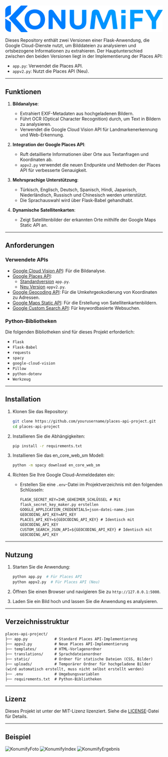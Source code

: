![KonumifyLogo](../static/konumify.png)

Dieses Repository enthält zwei Versionen einer Flask-Anwendung, die Google Cloud-Dienste nutzt, um Bilddateien zu analysieren und ortsbezogene Informationen zu extrahieren. Der Hauptunterschied zwischen den beiden Versionen liegt in der Implementierung der Places API:

- `app.py`: Verwendet die Places API.
- `appv2.py`: Nutzt die Places API (Neu).

---

## Funktionen

1. **Bildanalyse**:
   - Extrahiert EXIF-Metadaten aus hochgeladenen Bildern.
   - Führt OCR (Optical Character Recognition) durch, um Text in Bildern zu analysieren.
   - Verwendet die Google Cloud Vision API für Landmarkenerkennung und Web-Erkennung.

2. **Integration der Google Places API**:
   - Ruft detaillierte Informationen über Orte aus Textanfragen und Koordinaten ab.
   - `appv2.py` verwendet die neuen Endpunkte und Methoden der Places API für verbesserte Genauigkeit.

3. **Mehrsprachige Unterstützung**:
   - Türkisch, Englisch, Deutsch, Spanisch, Hindi, Japanisch, Niederländisch, Russisch und Chinesisch werden unterstützt.
   - Die Sprachauswahl wird über Flask-Babel gehandhabt.

4. **Dynamische Satellitenkarten**:
   - Zeigt Satellitenbilder der erkannten Orte mithilfe der Google Maps Static API an.

---

## Anforderungen

### Verwendete APIs

- [Google Cloud Vision API](https://cloud.google.com/vision/docs): Für die Bildanalyse.
- [Google Places API](https://developers.google.com/maps/documentation/places/web-service/choose-api):
  - [Standardversion](https://developers.google.com/maps/documentation/places/web-service/search) `app.py`.
  - [Neu Version](https://developers.google.com/maps/documentation/places/web-service/op-overview) `appv2.py`.
- [Google Geocoding API](https://developers.google.com/maps/documentation/geocoding): Für die Umkehrgeokodierung von Koordinaten zu Adressen.
- [Google Maps Static API](https://developers.google.com/maps/documentation/maps-static): Für die Erstellung von Satellitenkartenbildern.
- [Google Custom Search API](https://developers.google.com/custom-search/v1/introduction): Für keywordbasierte Websuchen.

### Python-Bibliotheken

Die folgenden Bibliotheken sind für dieses Projekt erforderlich:

- `Flask`
- `Flask-Babel`
- `requests`
- `spacy`
- `google-cloud-vision`
- `Pillow`
- `python-dotenv`
- `Werkzeug`

---

## Installation

1. Klonen Sie das Repository:
   ```bash
   git clone https://github.com/yourusername/places-api-project.git
   cd places-api-project
   ```

2. Installieren Sie die Abhängigkeiten:
   ```bash
   pip install -r requirements.txt
   ```

3. Installieren Sie das en_core_web_sm Modell:
   ```bash
   python -m spacy download en_core_web_sm
   ```

4. Richten Sie Ihre Google Cloud-Anmeldedaten ein:
   - Erstellen Sie eine `.env`-Datei im Projektverzeichnis mit den folgenden Schlüsseln:
     ```env
     FLASK_SECRET_KEY=IHR_GEHEIMER_SCHLÜSSEL # Mit flask_secret_key_maker.py erstellen
     GOOGLE_APPLICATION_CREDENTIALS=json-datei-name.json
     GEOCODING_API_KEY=API_KEY
     PLACES_API_KEY=${GEOCODING_API_KEY} # Identisch mit GEOCODING_API_KEY
     CUSTOM_SEARCH_JSON_API=${GEOCODING_API_KEY} # Identisch mit GEOCODING_API_KEY
     ```

---

## Nutzung

1. Starten Sie die Anwendung:
   ```bash
   python app.py  # Für Places API
   python appv2.py  # Für Places API (Neu)
   ```

2. Öffnen Sie einen Browser und navigieren Sie zu `http://127.0.0.1:5000`.

3. Laden Sie ein Bild hoch und lassen Sie die Anwendung es analysieren.

---

## Verzeichnisstruktur

```
places-api-project/
├── app.py            # Standard Places API-Implementierung
├── appv2.py          # Neue Places API-Implementierung
├── templates/        # HTML-Vorlagenordner
├── translations/     # Sprachdateienordner
├── static/           # Ordner für statische Dateien (CSS, Bilder)
├── uploads/          # Temporärer Ordner für hochgeladene Bilder (wird automatisch erstellt, muss nicht selbst erstellt werden)
├── .env              # Umgebungsvariablen
├── requirements.txt  # Python-Bibliotheken
```

---

## Lizenz

Dieses Projekt ist unter der MIT-Lizenz lizenziert. Siehe die [LICENSE](LICENSE)-Datei für Details.

---

## Beispiel
![KonumifyFoto](https://i.imgur.com/6zgPIs9.png)
![KonumifyIndex](https://i.imgur.com/2Rc1OkD.png)
![KonumifyErgebnis](https://i.imgur.com/uzsVpj0.png)
